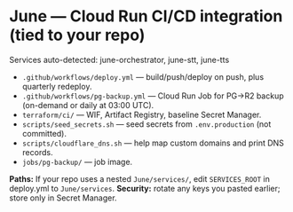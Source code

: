 
# June — Cloud Run CI/CD integration (tied to your repo)

Services auto-detected: june-orchestrator, june-stt, june-tts

- `.github/workflows/deploy.yml` — build/push/deploy on push, plus quarterly redeploy.
- `.github/workflows/pg-backup.yml` — Cloud Run Job for PG→R2 backup (on-demand or daily at 03:00 UTC).
- `terraform/ci/` — WIF, Artifact Registry, baseline Secret Manager.
- `scripts/seed_secrets.sh` — seed secrets from `.env.production` (not committed).
- `scripts/cloudflare_dns.sh` — help map custom domains and print DNS records.
- `jobs/pg-backup/` — job image.

**Paths:** If your repo uses a nested `June/services/`, edit `SERVICES_ROOT` in deploy.yml to `June/services`.
**Security:** rotate any keys you pasted earlier; store only in Secret Manager.
